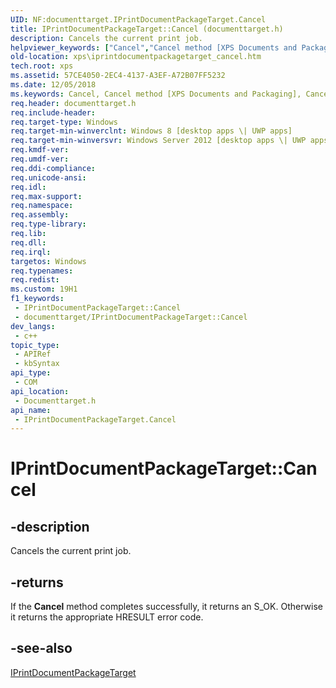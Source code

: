 ```yaml
---
UID: NF:documenttarget.IPrintDocumentPackageTarget.Cancel
title: IPrintDocumentPackageTarget::Cancel (documenttarget.h)
description: Cancels the current print job.
helpviewer_keywords: ["Cancel","Cancel method [XPS Documents and Packaging]","Cancel method [XPS Documents and Packaging]","IPrintDocumentPackageTarget interface","IPrintDocumentPackageTarget interface [XPS Documents and Packaging]","Cancel method","IPrintDocumentPackageTarget.Cancel","IPrintDocumentPackageTarget::Cancel","documenttarget/IPrintDocumentPackageTarget::Cancel","xps.iprintdocumentpackagetarget_cancel"]
old-location: xps\iprintdocumentpackagetarget_cancel.htm
tech.root: xps
ms.assetid: 57CE4050-2EC4-4137-A3EF-A72B07FF5232
ms.date: 12/05/2018
ms.keywords: Cancel, Cancel method [XPS Documents and Packaging], Cancel method [XPS Documents and Packaging],IPrintDocumentPackageTarget interface, IPrintDocumentPackageTarget interface [XPS Documents and Packaging],Cancel method, IPrintDocumentPackageTarget.Cancel, IPrintDocumentPackageTarget::Cancel, documenttarget/IPrintDocumentPackageTarget::Cancel, xps.iprintdocumentpackagetarget_cancel
req.header: documenttarget.h
req.include-header: 
req.target-type: Windows
req.target-min-winverclnt: Windows 8 [desktop apps \| UWP apps]
req.target-min-winversvr: Windows Server 2012 [desktop apps \| UWP apps]
req.kmdf-ver: 
req.umdf-ver: 
req.ddi-compliance: 
req.unicode-ansi: 
req.idl: 
req.max-support: 
req.namespace: 
req.assembly: 
req.type-library: 
req.lib: 
req.dll: 
req.irql: 
targetos: Windows
req.typenames: 
req.redist: 
ms.custom: 19H1
f1_keywords:
 - IPrintDocumentPackageTarget::Cancel
 - documenttarget/IPrintDocumentPackageTarget::Cancel
dev_langs:
 - c++
topic_type:
 - APIRef
 - kbSyntax
api_type:
 - COM
api_location:
 - Documenttarget.h
api_name:
 - IPrintDocumentPackageTarget.Cancel
---
```


# IPrintDocumentPackageTarget::Cancel


## -description

Cancels the current print job.



## -returns

If the <b>Cancel</b> method completes successfully, it returns an S_OK. Otherwise it returns the appropriate HRESULT error code.

## -see-also

<a href="/windows/desktop/api/documenttarget/nn-documenttarget-iprintdocumentpackagetarget">IPrintDocumentPackageTarget</a>
